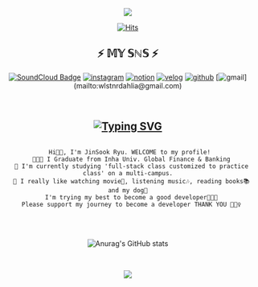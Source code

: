 
<p align="center">
<img src="https://capsule-render.vercel.app/api?type=wave&color=000000&height=270&section=header&text=JinSook&fontSize=140&fontColor=BC99F1&fontAlign=66&fontAlignY=44&animation=twinkling&desc=@wdahlia&descSize=24&descAlign=81&descAlignY=25&rotate=-5" />
</p>

<div align=center> 
  
  
[![Hits](https://hits.seeyoufarm.com/api/count/incr/badge.svg?url=https://github.com/wdahlia/wdahlia/master/README.md&count_bg=%23040404&title_bg=%23BABABA&icon=&icon_color=%23E7E7E7&title=hits&edge_flat=false)](README.md)
 
  ## ⚡️ 𝕄𝕐 𝕊ℕ𝕊 ⚡️
[![SoundCloud Badge](http://img.shields.io/badge/soundcloud-white?style=flat&logo=soundcloud&logoColor=FF3300link=https://soundcloud.com/only-ryu/)](https://soundcloud.com/only-ryu/) [![instagram](http://img.shields.io/badge/instagram-blueviolet?style=flat&logo=instagram&logoColor=E4405F&link=https://www.instagram.com/wlstnrldl/)](https://www.instagram.com/wlstnrldl/) 
[![notion](http://img.shields.io/badge/notion-white?style=flat&logo=notion&logoColor=black&link=https://tungsten-felidae-9bc.notion.site/d-a-h-l-i-a-358ddc3523db454abc268152b011d73b/)](https://tungsten-felidae-9bc.notion.site/d-a-h-l-i-a-358ddc3523db454abc268152b011d73b)
[![velog](http://img.shields.io/badge/Velog-black?style=flat&logo=velog&logoColor=66CDAA&link=https://velog.io/@wdahlia)](https://velog.io/@wdahlia)
[![github](http://img.shields.io/badge/Github-black?style=flat&logo=github&logoColor=white&link=https://github.com/wdahlia)](https://github.com/wdahlia)
[![gmail](http://img.shields.io/badge/Gmail-FFDEAD?style=flat&logo=gmail&link="mailto:wlstnrdahlia@gmail.com")](mailto:wlstnrdahlia@gmail.com)


 <br> 

## [![Typing SVG](https://readme-typing-svg.herokuapp.com?font=Roboto+Slab&size=40&duration=5002&color=02080B&center=true&vCenter=true&lines=%F0%9F%92%AC+About+Me)](https://git.io/typing-svg)
```
  
  Hi👋🏻, I'm JinSook Ryu. WELCOME to my profile! 
  👩🏻‍🎓 I Graduate from Inha Univ. Global Finance & Banking
  📓 I'm currently studying 'full-stack class customized to practice class' on a multi-campus.
  💛 I really like watching movie🎥, listening music🎶, reading books📚 and my dog🐶
  I'm trying my best to become a good developer👩🏻‍💻
  Please support my journey to become a developer THANK YOU 🙇🏻‍♀️

```                                           

<br>
<br>

    
![Anurag's GitHub stats](https://github-readme-stats.vercel.app/api?username=wdahlia&show_icons=true&theme=dark&title_color=BC99F1&icon_color=FFF0F5&text_color=FFFFFF&bg_color=000000)



<br>


<p align="center">
<img src="https://capsule-render.vercel.app/api?section=footer&color=000000&rotate=-15&fontColor=FFFFFF&text=github.com/wdahlia&fontSize=14&fontAlign=58&fontAlignY=50" />
</p>

</div>
